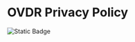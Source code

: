 # OVDR Privacy Policy

![Static Badge](https://img.shields.io/badge/-Defunct%20OVDR%20Studios%20Repository-red)
